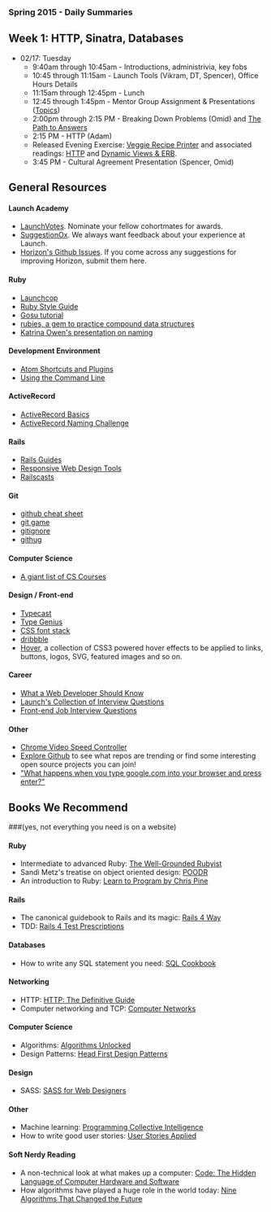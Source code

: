 ### Spring 2015 - Daily Summaries

## Week 1: HTTP, Sinatra, Databases

* 02/17: Tuesday
  * 9:40am through 10:45am - Introductions, administrivia, key fobs
  * 10:45 through 11:15am - Launch Tools (Vikram, DT, Spencer), Office Hours Details
  * 11:15am through 12:45pm - Lunch
  * 12:45 through 1:45pm - Mentor Group Assignment & Presentations ([Topics](https://gist.github.com/omidbachari/8a752e31cf00364f3e71))
  * 2:00pm through 2:15 PM - Breaking Down Problems (Omid) and [The Path to Answers](https://gist.github.com/vikram7/1b839675f547f76bf507)
  * 2:15 PM - HTTP (Adam)
  * Released Evening Exercise: [Veggie Recipe Printer](https://horizon.launchacademy.com/lessons/evening-veggie-recipe-printer) and associated readings: [HTTP](https://horizon.launchacademy.com/lessons/http) and [Dynamic Views & ERB](https://horizon.launchacademy.com/lessons/dynamic-web-pages).
  * 3:45 PM - Cultural Agreement Presentation (Spencer, Omid)

## General Resources

#### Launch Academy
- [LaunchVotes](http://launchvotes.herokuapp.com). Nominate your fellow cohortmates for awards.
- [SuggestionOx](http://www.suggestionox.com/response/zLQXp6). We always want feedback about your experience at Launch.
- [Horizon's Github Issues](https://github.com/LaunchAcademy/event_horizon/issues). If you come across any suggestions for improving Horizon, submit them here.

#### Ruby
- [Launchcop](https://github.com/LaunchAcademy/launchcop)
- [Ruby Style Guide](https://github.com/bbatsov/ruby-style-guide)
- [Gosu tutorial](https://github.com/SpencerCDixon/Gosu-Tutorial)
- [rubies, a gem to practice compound data structures](http://www.github.com/vikram7/rubies)
- [Katrina Owen's presentation on naming](https://www.youtube.com/watch?v=qLpvc5r6Bb0)

#### Development Environment
- [Atom Shortcuts and Plugins](https://gist.github.com/ba0bf44ec84b313b0ed3)
- [Using the Command Line](https://gist.github.com/radavis/eb19ec95d62a864e1af1)

#### ActiveRecord
- [ActiveRecord Basics](http://guides.rubyonrails.org/active_record_basics.html)
- [ActiveRecord Naming Challenge](http://ar-naming.herokuapp.com/)

#### Rails
- [Rails Guides](http://guides.rubyonrails.org/)
- [Responsive Web Design Tools](https://chrome.google.com/webstore/detail/responsive-web-design-tes/objclahbaimlfnbjdeobicmmlnbhamkg?hl=en)
- [Railscasts](https://gorails.com/)

#### Git
- [github cheat sheet](https://github.com/tiimgreen/github-cheat-sheet)
- [git game](https://github.com/hgarc014/git-game)
- [gitignore](https://help.github.com/articles/ignoring-files/)
- [githug](https://github.com/Gazler/githug)

#### Computer Science
- [A giant list of CS Courses](https://github.com/prakhar1989/awesome-courses)

#### Design / Front-end
- [Typecast](http://typecast.com/)
- [Type Genius](http://www.typegenius.com/)
- [CSS font stack](http://www.cssfontstack.com/)
- [dribbble](https://dribbble.com/)
- [Hover](http://ianlunn.github.io/Hover/), a collection of CSS3 powered hover effects to be applied to links, buttons, logos, SVG, featured images and so on.

#### Career
- [What a Web Developer Should Know](https://gist.github.com/atsheehan/5673edcd03fadb4e9108)
- [Launch's Collection of Interview Questions](https://gist.github.com/vikram7/363d7944b4f483125599)
- [Front-end Job Interview Questions](https://github.com/h5bp/Front-end-Developer-Interview-Questions)

#### Other
- [Chrome Video Speed Controller](https://chrome.google.com/webstore/detail/video-speed-controller/nffaoalbilbmmfgbnbgppjihopabppdk?hl=en)
- [Explore Github](https://github.com/explore) to see what repos are trending or find some interesting open source projects you can join!
- ["What happens when you type google.com into your browser and press enter?"](https://github.com/alex/what-happens-when)

## Books We Recommend
###(yes, not everything you need is on a website)

#### Ruby
- Intermediate to advanced Ruby: [The Well-Grounded Rubyist](http://www.amazon.com/The-Well-Grounded-Rubyist-David-Black/dp/1617291692/ref=pd_sim_b_2?ie=UTF8&refRID=137ZD38BD7233W7HDSV1)
- Sandi Metz's treatise on object oriented design: [POODR](http://www.amazon.com/Practical-Object-Oriented-Design-Ruby-Addison-Wesley/dp/0321721330/ref=pd_bxgy_b_img_y)
- An introduction to Ruby: [Learn to Program by Chris Pine](http://www.amazon.com/Learn-Program-Second-Facets-Ruby/dp/1934356360/ref=sr_1_1?s=books&ie=UTF8&qid=1420741381&sr=1-1&keywords=learn+to+program+pine)

#### Rails
- The canonical guidebook to Rails and its magic: [Rails 4 Way](http://www.amazon.com/Rails-Way-Addison-Wesley-Professional-Ruby/dp/0321944275/ref=sr_1_1?s=books&ie=UTF8&qid=1420741317&sr=1-1&keywords=rails+4+way)
- TDD: [Rails 4 Test Prescriptions](http://www.amazon.com/Rails-Test-Prescriptions-Healthy-Codebase/dp/1941222196/ref=sr_1_1?ie=UTF8&qid=1420755688&sr=8-1&keywords=rails+4+test+prescriptions)

#### Databases
- How to write any SQL statement you need: [SQL Cookbook](http://www.amazon.com/Cookbook-Cookbooks-OReilly-Anthony-Molinaro/dp/0596009763/ref=sr_1_1?ie=UTF8&qid=1420744533&sr=8-1&keywords=sql+cookbook)

#### Networking
- HTTP: [HTTP: The Definitive Guide](http://www.amazon.com/HTTP-Definitive-Guide-Guides-ebook/dp/B0043D2EKO/ref=sr_1_2?ie=UTF8&qid=1420744499&sr=8-2&keywords=http)
- Computer networking and TCP: [Computer Networks](http://www.amazon.com/Computer-Networks-5th-Andrew-Tanenbaum/dp/0132126958/ref=sr_1_16?s=books&ie=UTF8&qid=1420741079&sr=1-16&keywords=networking)

#### Computer Science
- Algorithms: [Algorithms Unlocked](http://www.amazon.com/Algorithms-Unlocked-Thomas-H-Cormen/dp/0262518805)
- Design Patterns: [Head First Design Patterns](http://www.amazon.com/Head-First-Design-Patterns-Freeman/dp/0596007124/ref=sr_1_1?ie=UTF8&qid=1420755568&sr=8-1&keywords=head+first+design+patterns)

#### Design
- SASS: [SASS for Web Designers](https://fd-files-production.s3.amazonaws.com/46335/u_b0-LSnds48v_dkjc62ng?AWSAccessKeyId=AKIAIA2QBI5WP5HA3ZEA&Signature=S8r%2BsMaSf9VdjoqHat9EgmOH8n8%3D&Expires=1420741576)

#### Other
- Machine learning: [Programming Collective Intelligence](http://www.amazon.com/Programming-Collective-Intelligence-Building-Applications-ebook/dp/B00F8QDZWG/ref=sr_1_1?ie=UTF8&qid=1420744403&sr=8-1&keywords=programming+collective+intelligence)
- How to write good user stories: [User Stories Applied](http://www.amazon.com/User-Stories-Applied-Software-Development/dp/0321205685/ref=sr_1_1?ie=UTF8&qid=1420744594&sr=8-1&keywords=user+stories+applied)

#### Soft Nerdy Reading
- A non-technical look at what makes up a computer: [Code: The Hidden Language of Computer Hardware and Software](http://www.amazon.com/Code-Language-Computer-Hardware-Software/dp/0735611319)
- How algorithms have played a huge role in the world today: [Nine Algorithms That Changed the Future](http://www.amazon.com/Nine-Algorithms-That-Changed-Future-ebook/dp/B005Z67EI0/ref=pd_sim_kstore_1?ie=UTF8&refRID=0EWG9R6F7YH6B958F0VX)
